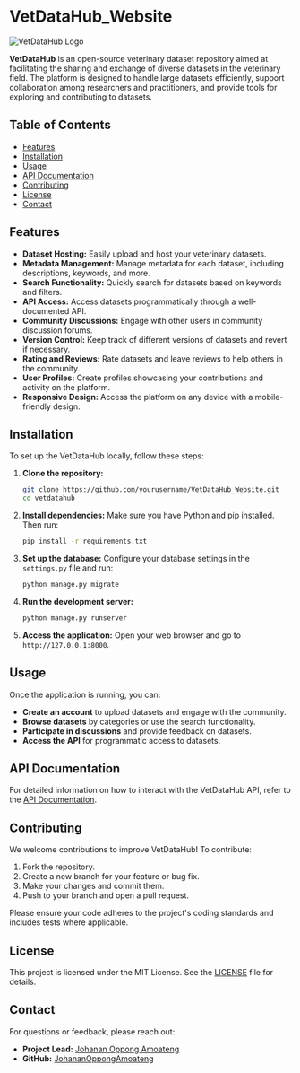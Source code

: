 
# VetDataHub_Website

![VetDataHub Logo](path/to/logo.png) 

**VetDataHub** is an open-source veterinary dataset repository aimed at facilitating the sharing and exchange of diverse datasets in the veterinary field. The platform is designed to handle large datasets efficiently, support collaboration among researchers and practitioners, and provide tools for exploring and contributing to datasets.

## Table of Contents

- [Features](#features)
- [Installation](#installation)
- [Usage](#usage)
- [API Documentation](#api-documentation)
- [Contributing](#contributing)
- [License](#license)
- [Contact](#contact)

## Features

- **Dataset Hosting:** Easily upload and host your veterinary datasets.
- **Metadata Management:** Manage metadata for each dataset, including descriptions, keywords, and more.
- **Search Functionality:** Quickly search for datasets based on keywords and filters.
- **API Access:** Access datasets programmatically through a well-documented API.
- **Community Discussions:** Engage with other users in community discussion forums.
- **Version Control:** Keep track of different versions of datasets and revert if necessary.
- **Rating and Reviews:** Rate datasets and leave reviews to help others in the community.
- **User Profiles:** Create profiles showcasing your contributions and activity on the platform.
- **Responsive Design:** Access the platform on any device with a mobile-friendly design.

## Installation

To set up the VetDataHub locally, follow these steps:

1. **Clone the repository:**
   ```bash
   git clone https://github.com/yourusername/VetDataHub_Website.git
   cd vetdatahub
   ```

2. **Install dependencies:**
   Make sure you have Python and pip installed. Then run:
   ```bash
   pip install -r requirements.txt
   ```

3. **Set up the database:**
   Configure your database settings in the `settings.py` file and run:
   ```bash
   python manage.py migrate
   ```

4. **Run the development server:**
   ```bash
   python manage.py runserver
   ```

5. **Access the application:**
   Open your web browser and go to `http://127.0.0.1:8000`.

## Usage

Once the application is running, you can:

- **Create an account** to upload datasets and engage with the community.
- **Browse datasets** by categories or use the search functionality.
- **Participate in discussions** and provide feedback on datasets.
- **Access the API** for programmatic access to datasets.

## API Documentation

For detailed information on how to interact with the VetDataHub API, refer to the [API Documentation](link/to/api/docs).

## Contributing

We welcome contributions to improve VetDataHub! To contribute:

1. Fork the repository.
2. Create a new branch for your feature or bug fix.
3. Make your changes and commit them.
4. Push to your branch and open a pull request.

Please ensure your code adheres to the project's coding standards and includes tests where applicable.

## License

This project is licensed under the MIT License. See the [LICENSE](LICENSE) file for details.

## Contact

For questions or feedback, please reach out:

- **Project Lead:** [Johanan Oppong Amoateng](mailto:johananoppongamoateng2001@gmail.com)
- **GitHub:** [JohananOppongAmoateng](https://github.com/JohananOppongAmoateng)
